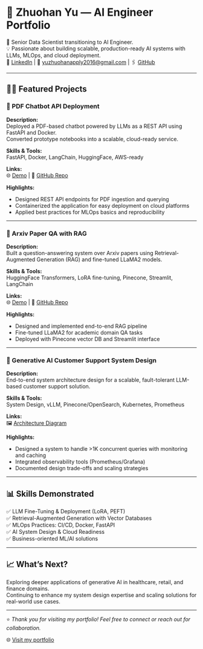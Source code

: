 # 👋 Zhuohan Yu — AI Engineer Portfolio

🌟 Senior Data Scientist transitioning to AI Engineer.  
💡 Passionate about building scalable, production-ready AI systems with LLMs, MLOps, and cloud deployment.  
🔗 [LinkedIn](https://www.linkedin.com/in/zhuohan-yu-a689488b/) | 📧 yuzhuohanapply2016@gmail.com | 🖇️ [GitHub](https://github.com/your-github)

---

## 🧑‍💻 Featured Projects

### 🚀 PDF Chatbot API Deployment
**Description:**  
Deployed a PDF-based chatbot powered by LLMs as a REST API using FastAPI and Docker.  
Converted prototype notebooks into a scalable, cloud-ready service.  

**Skills & Tools:**  
FastAPI, Docker, LangChain, HuggingFace, AWS-ready  

**Links:**  
🌐 [Demo](#) | 📂 [GitHub Repo](#)

**Highlights:**
- Designed REST API endpoints for PDF ingestion and querying
- Containerized the application for easy deployment on cloud platforms
- Applied best practices for MLOps basics and reproducibility

---

### 🤖 Arxiv Paper QA with RAG
**Description:**  
Built a question-answering system over Arxiv papers using Retrieval-Augmented Generation (RAG) and fine-tuned LLaMA2 models.  

**Skills & Tools:**  
HuggingFace Transformers, LoRA fine-tuning, Pinecone, Streamlit, LangChain  

**Links:**  
🌐 [Demo](#) | 📂 [GitHub Repo](#)

**Highlights:**
- Designed and implemented end-to-end RAG pipeline
- Fine-tuned LLaMA2 for academic domain QA tasks
- Deployed with Pinecone vector DB and Streamlit interface

---

### 🧩 Generative AI Customer Support System Design
**Description:**  
End-to-end system architecture design for a scalable, fault-tolerant LLM-based customer support solution.  

**Skills & Tools:**  
System Design, vLLM, Pinecone/OpenSearch, Kubernetes, Prometheus  

**Links:**  
🖼️ [Architecture Diagram](#)

**Highlights:**
- Designed a system to handle >1K concurrent queries with monitoring and caching
- Integrated observability tools (Prometheus/Grafana)
- Documented design trade-offs and scaling strategies

---

## 📊 Skills Demonstrated

✅ LLM Fine-Tuning & Deployment (LoRA, PEFT)  
✅ Retrieval-Augmented Generation with Vector Databases  
✅ MLOps Practices: CI/CD, Docker, FastAPI  
✅ AI System Design & Cloud Readiness  
✅ Business-oriented ML/AI solutions

---

## 📈 What’s Next?

Exploring deeper applications of generative AI in healthcare, retail, and finance domains.  
Continuing to enhance my system design expertise and scaling solutions for real-world use cases.

---

⭐ _Thank you for visiting my portfolio! Feel free to connect or reach out for collaboration._  


🌐 [Visit my portfolio](https://your-github-username.github.io/zhuohan-yu-portfolio/)

